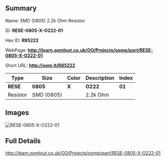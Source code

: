

## Summary
 
Name:  SMD (0805) 2.2k Ohm Resistor 

ID: __RESE-0805-X-O222-01__

Hex ID: __R85222__

WebPage: __http://learn.oomlout.co.uk/OO/Projects/oomp/part/RESE-0805-X-O222-01__

Short URL: __http://oom.lt/R85222__


| Type   | Size   | Color   | Description   | Index   |    
| ----- | ------   | ------   | -----   | ----   |    
| __RESE__   					| __0805__   					| __X__    						| __O222__    					| __01__ |    
| Resistor		| SMD (0805)	| 		| 2.2k Ohm	| 	|

## Images
![RESE-0805-X-O222-01](http://oomlout.com/oomp-gen/parts/RESE-0805-X-O222-01/RESE-0805-X-O222-01_420.jpg)

## Full Details

 http://learn.oomlout.co.uk/OO/Projects/oomp/part/RESE-0805-X-O222-01

